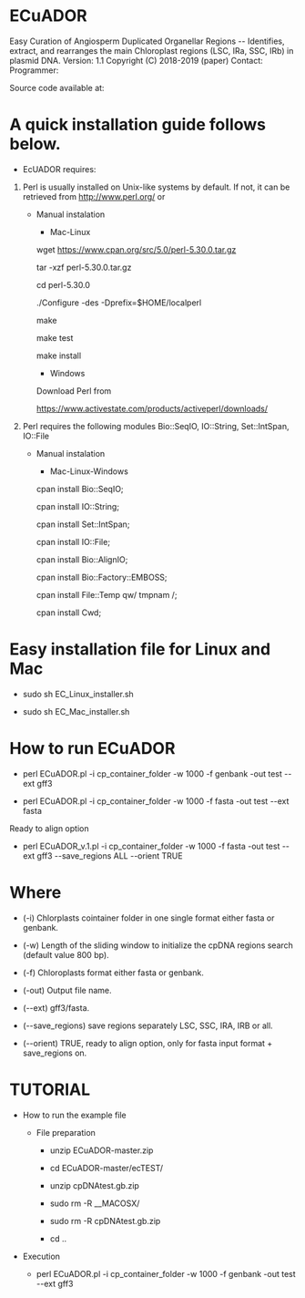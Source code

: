 # ECuADOR
Easy Curation of Angiosperm Duplicated Organellar Regions -- Identifies, extract, and rearranges the main Chloroplast regions (LSC, IRa, SSC, IRb) in plasmid DNA.
Version: 1.1
Copyright (C) 2018-2019 (paper)
Contact: 
Programmer: 

Source code available at: 

# A quick installation guide follows below.

* EcUADOR requires:

1. Perl is usually installed on Unix-like systems by default. If not, it can be retrieved from http://www.perl.org/ or


    * Manual instalation

        * Mac-Linux

         wget https://www.cpan.org/src/5.0/perl-5.30.0.tar.gz

         tar -xzf perl-5.30.0.tar.gz

         cd perl-5.30.0
    
         ./Configure -des -Dprefix=$HOME/localperl
     
         make
     
         make test
     
         make install


        * Windows

         Download Perl from

         https://www.activestate.com/products/activeperl/downloads/



2. Perl requires the following modules Bio::SeqIO, IO::String, Set::IntSpan, IO::File

   * Manual instalation
   
      * Mac-Linux-Windows

       cpan install Bio::SeqIO;

       cpan install IO::String;

       cpan install Set::IntSpan;

       cpan install IO::File;

       cpan install Bio::AlignIO;

       cpan install Bio::Factory::EMBOSS;

       cpan install File::Temp qw/ tmpnam /;

       cpan install Cwd;
       

# Easy installation file for Linux and Mac

* sudo sh EC_Linux_installer.sh

* sudo sh EC_Mac_installer.sh


# How to run ECuADOR

* perl ECuADOR.pl -i cp_container_folder -w 1000 -f genbank -out test --ext gff3

* perl ECuADOR.pl -i cp_container_folder -w 1000 -f fasta -out test --ext fasta

Ready to align option

* perl ECuADOR_v.1.pl -i cp_container_folder -w 1000 -f fasta -out test --ext gff3 --save_regions ALL --orient TRUE




# Where

* (-i) Chlorplasts cointainer folder in one single format either fasta or genbank.

* (-w) Length of the sliding window to initialize the cpDNA regions search (default value 800 bp).

* (-f) Chloroplasts format either fasta or genbank.

* (-out) Output file name.

* (--ext) gff3/fasta.

* (--save_regions) save regions separately LSC, SSC, IRA, IRB or all.

* (--orient) TRUE, ready to align option, only for fasta input format + save_regions on.



# TUTORIAL

* How to run the example file

   * File preparation

      * unzip ECuADOR-master.zip

      * cd ECuADOR-master/ecTEST/

      * unzip cpDNAtest.gb.zip

      * sudo rm -R __MACOSX/

      * sudo rm -R cpDNAtest.gb.zip

      * cd ..

* Execution

     * perl ECuADOR.pl -i cp_container_folder -w 1000 -f genbank -out test --ext gff3

